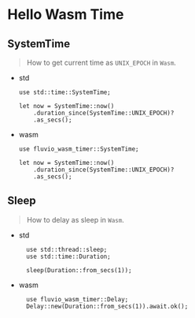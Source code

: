 # Hello Wasm Time

## SystemTime

> How to get current time as `UNIX_EPOCH` in `Wasm`.

- std

  ```rust,no_run
  use std::time::SystemTime;

  let now = SystemTime::now()
      .duration_since(SystemTime::UNIX_EPOCH)?
      .as_secs();
  ```

- wasm

  ```rust,no_run
  use fluvio_wasm_timer::SystemTime;

  let now = SystemTime::now()
      .duration_since(SystemTime::UNIX_EPOCH)?
      .as_secs();
  ```

## Sleep

> How to delay as sleep in `Wasm`.

- std

  ```rust,no_run
    use std::thread::sleep;
    use std::time::Duration;

    sleep(Duration::from_secs(1));
  ```

- wasm
  ```rust,no_run
    use fluvio_wasm_timer::Delay;
    Delay::new(Duration::from_secs(1)).await.ok();
  ```
